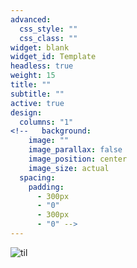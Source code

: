 ```yaml
---
advanced:
  css_style: ""
  css_class: ""
widget: blank
widget_id: Template
headless: true
weight: 15
title: ""
subtitle: ""
active: true
design:
  columns: "1"
<!--   background:
    image: ""
    image_parallax: false
    image_position: center
    image_size: actual
  spacing:
    padding:
      - 300px
      - "0"
      - 300px
      - "0" -->
---
```

![til](mywebsitevid.gif)

